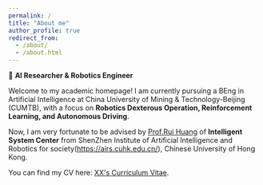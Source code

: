 ```yaml
---
permalink: /
title: "About me"
author_profile: true
redirect_from: 
  - /about/
  - /about.html
---
```



🚀 **AI Researcher & Robotics Engineer**  

Welcome to my academic homepage! I am currently pursuing a BEng in Artificial Intelligence at China University of Mining & Technology-Beijing (CUMTB), with a focus on **Robotics Dexterous Operation, Reinforcement Learning, and Autonomous Driving**.  

Now, I am very fortunate to be advised by [Prof.Rui Huang](https://sse.cuhk.edu.cn/faculty/huangrui) of  **Intelligent System Center** from ShenZhen Institute of Artificial Intelligence and Robotics for society(https://airs.cuhk.edu.cn/), Chinese University of Hong Kong.

You can find my CV here: [XX's Curriculum Vitae](../assets/Curriculum_Vitae.pdf).
